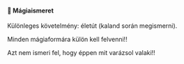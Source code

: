 #### 🔵 Mágiaismeret

Különleges követelmény: életút (kaland során megismerni).

Minden mágiaformára külön kell felvenni!!

Azt nem ismeri fel, hogy éppen mit varázsol valaki!!
